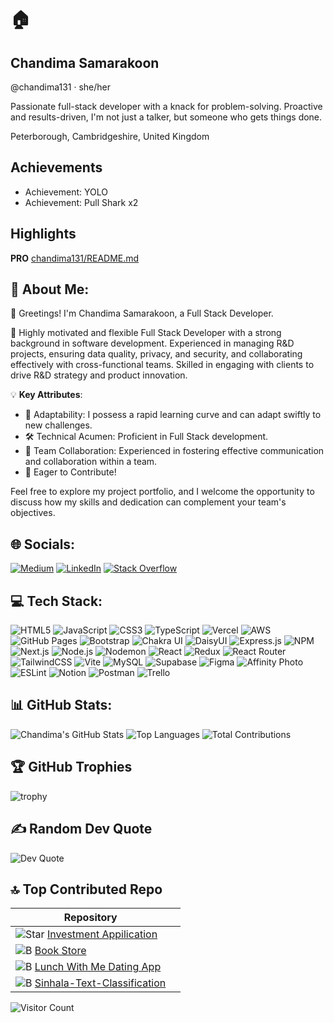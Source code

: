# 🏠
## Chandima Samarakoon
@chandima131 · she/her

Passionate full-stack developer with a knack for problem-solving. Proactive and results-driven, I'm not just a talker, but someone who gets things done.

Peterborough, Cambridgeshire, United Kingdom

## Achievements
- Achievement: YOLO
- Achievement: Pull Shark x2

## Highlights
**PRO**
[chandima131/README.md](https://github.com/chandima131/README.md)

## 💫 About Me:
👋 Greetings! I'm Chandima Samarakoon, a Full Stack Developer.

🚀 Highly motivated and flexible Full Stack Developer with a strong background in software development. Experienced in managing R&D projects, ensuring data quality, privacy, and security, and collaborating effectively with cross-functional teams. Skilled in engaging with clients to drive R&D strategy and product innovation.

💡 **Key Attributes**:
- 🔄 Adaptability: I possess a rapid learning curve and can adapt swiftly to new challenges.
- 🛠️ Technical Acumen: Proficient in Full Stack development.
- 🤖 Team Collaboration: Experienced in fostering effective communication and collaboration within a team.
- 🔗 Eager to Contribute!

Feel free to explore my project portfolio, and I welcome the opportunity to discuss how my skills and dedication can complement your team's objectives.

## 🌐 Socials:
[![Medium](https://img.shields.io/badge/Medium-000000?style=for-the-badge&logo=medium&logoColor=white)](https://medium.com/@chandima131)
[![LinkedIn](https://img.shields.io/badge/LinkedIn-0077B5?style=for-the-badge&logo=linkedin&logoColor=white)](https://www.linkedin.com/in/chandima-samarakoon)
[![Stack Overflow](https://img.shields.io/badge/Stack_Overflow-FE7A16?style=for-the-badge&logo=stack-overflow&logoColor=white)](https://stackoverflow.com/users/1234567/chandima-samarakoon)

## 💻 Tech Stack:
![HTML5](https://img.shields.io/badge/HTML5-E34F26?style=for-the-badge&logo=html5&logoColor=white)
![JavaScript](https://img.shields.io/badge/JavaScript-F7DF1E?style=for-the-badge&logo=javascript&logoColor=black)
![CSS3](https://img.shields.io/badge/CSS3-1572B6?style=for-the-badge&logo=css3&logoColor=white)
![TypeScript](https://img.shields.io/badge/TypeScript-007ACC?style=for-the-badge&logo=typescript&logoColor=white)
![Vercel](https://img.shields.io/badge/Vercel-000000?style=for-the-badge&logo=vercel&logoColor=white)
![AWS](https://img.shields.io/badge/AWS-232F3E?style=for-the-badge&logo=amazon-aws&logoColor=white)
![GitHub Pages](https://img.shields.io/badge/GitHub_Pages-100000?style=for-the-badge&logo=github&logoColor=white)
![Bootstrap](https://img.shields.io/badge/Bootstrap-563D7C?style=for-the-badge&logo=bootstrap&logoColor=white)
![Chakra UI](https://img.shields.io/badge/Chakra-319795?style=for-the-badge&logo=chakra-ui&logoColor=white)
![DaisyUI](https://img.shields.io/badge/DaisyUI-5A67D8?style=for-the-badge&logo=daisyui&logoColor=white)
![Express.js](https://img.shields.io/badge/Express.js-404D59?style=for-the-badge)
![NPM](https://img.shields.io/badge/NPM-CB3837?style=for-the-badge&logo=npm&logoColor=white)
![Next.js](https://img.shields.io/badge/Next.js-000000?style=for-the-badge&logo=nextdotjs&logoColor=white)
![Node.js](https://img.shields.io/badge/Node.js-339933?style=for-the-badge&logo=nodedotjs&logoColor=white)
![Nodemon](https://img.shields.io/badge/Nodemon-76D04B?style=for-the-badge&logo=nodemon&logoColor=white)
![React](https://img.shields.io/badge/React-61DAFB?style=for-the-badge&logo=react&logoColor=black)
![Redux](https://img.shields.io/badge/Redux-764ABC?style=for-the-badge&logo=redux&logoColor=white)
![React Router](https://img.shields.io/badge/React_Router-CA4245?style=for-the-badge&logo=react-router&logoColor=white)
![TailwindCSS](https://img.shields.io/badge/TailwindCSS-38B2AC?style=for-the-badge&logo=tailwind-css&logoColor=white)
![Vite](https://img.shields.io/badge/Vite-646CFF?style=for-the-badge&logo=vite&logoColor=white)
![MySQL](https://img.shields.io/badge/MySQL-4479A1?style=for-the-badge&logo=mysql&logoColor=white)
![Supabase](https://img.shields.io/badge/Supabase-3ECF8E?style=for-the-badge&logo=supabase&logoColor=white)
![Figma](https://img.shields.io/badge/Figma-F24E1E?style=for-the-badge&logo=figma&logoColor=white)
![Affinity Photo](https://img.shields.io/badge/Affinity_Photo-121212?style=for-the-badge&logo=affinity-photo&logoColor=white)
![ESLint](https://img.shields.io/badge/ESLint-4B32C3?style=for-the-badge&logo=eslint&logoColor=white)
![Notion](https://img.shields.io/badge/Notion-000000?style=for-the-badge&logo=notion&logoColor=white)
![Postman](https://img.shields.io/badge/Postman-FF6C37?style=for-the-badge&logo=postman&logoColor=white)
![Trello](https://img.shields.io/badge/Trello-0052CC?style=for-the-badge&logo=trello&logoColor=white)

## 📊 GitHub Stats:

![Chandima's GitHub Stats](https://github-readme-stats.vercel.app/api?username=chandima131&show_icons=true&theme=radical)
![Top Languages](https://github-readme-stats.vercel.app/api/top-langs/?username=chandima131&layout=compact&theme=radical)
![Total Contributions](https://github-readme-stats.vercel.app/api?username=chandima131&count_private=true&include_all_commits=true&theme=radical)

## 🏆 GitHub Trophies

![trophy](https://github-profile-trophy.vercel.app/?username=chandima131&theme=onedark)

## ✍️ Random Dev Quote

![Dev Quote](https://quotes-github-readme.vercel.app/api?type=horizontal&theme=radical)

## 🔝 Top Contributed Repo
| Repository | |
|------------|-------------|
| ![Star](https://img.shields.io/badge/⭐-Star-yellow) [Investment Appilication](https://github.com/chandima131/InvestmentApplication) |
| ![B](https://img.shields.io/badge/🔹-B-blue) [Book Store](https://github.com/chandima131/Book-Store-MERN) |
| ![B](https://img.shields.io/badge/🔹-B-blue) [Lunch With Me Dating App](https://github.com/chandima131/Lunch_with_Me_FrontEnd) |
| ![B](https://img.shields.io/badge/🔹-B-blue) [Sinhala-Text-Classification](https://github.com/chandima131/Sinhala-Text-Classification) |





![Visitor Count](https://komarev.com/ghpvc/?username=chandima131&color=blue)

